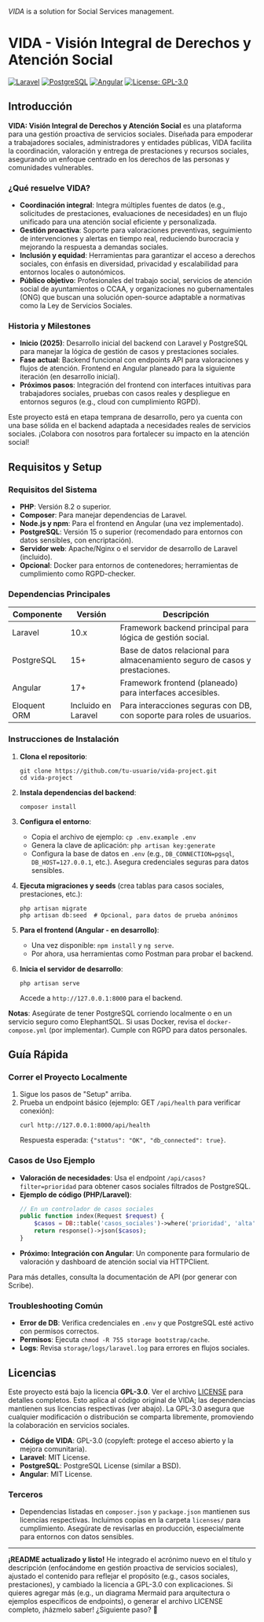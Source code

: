 *VIDA* is a solution for Social Services management.
# VIDA - Visión Integral de Derechos y Atención Social

[![Laravel](https://img.shields.io/badge/Laravel-10.x-red.svg)](https://laravel.com) [![PostgreSQL](https://img.shields.io/badge/PostgreSQL-15-blue.svg)](https://www.postgresql.org) [![Angular](https://img.shields.io/badge/Angular-17-green.svg)](https://angular.io) [![License: GPL-3.0](https://img.shields.io/badge/License-GPLv3-blue.svg)](LICENSE)

## Introducción

**VIDA: Visión Integral de Derechos y Atención Social** es una plataforma para una gestión proactiva de servicios sociales. Diseñada para empoderar a trabajadores sociales, administradores y entidades públicas, VIDA facilita la coordinación, valoración y entrega de prestaciones y recursos sociales, asegurando un enfoque centrado en los derechos de las personas y comunidades vulnerables.

### ¿Qué resuelve VIDA?
- **Coordinación integral**: Integra múltiples fuentes de datos (e.g., solicitudes de prestaciones, evaluaciones de necesidades) en un flujo unificado para una atención social eficiente y personalizada.
- **Gestión proactiva**: Soporte para valoraciones preventivas, seguimiento de intervenciones y alertas en tiempo real, reduciendo burocracia y mejorando la respuesta a demandas sociales.
- **Inclusión y equidad**: Herramientas para garantizar el acceso a derechos sociales, con énfasis en diversidad, privacidad y escalabilidad para entornos locales o autonómicos.
- **Público objetivo**: Profesionales del trabajo social, servicios de atención social de ayuntamientos o CCAA, y organizaciones no gubernamentales (ONG) que buscan una solución open-source adaptable a normativas como la Ley de Servicios Sociales.

### Historia y Milestones
- **Inicio (2025)**: Desarrollo inicial del backend con Laravel y PostgreSQL para manejar la lógica de gestión de casos y prestaciones sociales.
- **Fase actual**: Backend funcional con endpoints API para valoraciones y flujos de atención. Frontend en Angular planeado para la siguiente iteración (en desarrollo inicial).
- **Próximos pasos**: Integración del frontend con interfaces intuitivas para trabajadores sociales, pruebas con casos reales y despliegue en entornos seguros (e.g., cloud con cumplimiento RGPD).

Este proyecto está en etapa temprana de desarrollo, pero ya cuenta con una base sólida en el backend adaptada a necesidades reales de servicios sociales. ¡Colabora con nosotros para fortalecer su impacto en la atención social!

## Requisitos y Setup

### Requisitos del Sistema
- **PHP**: Versión 8.2 o superior.
- **Composer**: Para manejar dependencias de Laravel.
- **Node.js y npm**: Para el frontend en Angular (una vez implementado).
- **PostgreSQL**: Versión 15 o superior (recomendado para entornos con datos sensibles, con encriptación).
- **Servidor web**: Apache/Nginx o el servidor de desarrollo de Laravel (incluido).
- **Opcional**: Docker para entornos de contenedores; herramientas de cumplimiento como RGPD-checker.

### Dependencias Principales
| Componente | Versión | Descripción |
|------------|---------|-------------|
| Laravel | 10.x | Framework backend principal para lógica de gestión social. |
| PostgreSQL | 15+ | Base de datos relacional para almacenamiento seguro de casos y prestaciones. |
| Angular | 17+ | Framework frontend (planeado) para interfaces accesibles. |
| Eloquent ORM | Incluido en Laravel | Para interacciones seguras con DB, con soporte para roles de usuarios. |

### Instrucciones de Instalación
1. **Clona el repositorio**:
   ```
   git clone https://github.com/tu-usuario/vida-project.git
   cd vida-project
   ```

2. **Instala dependencias del backend**:
   ```
   composer install
   ```

3. **Configura el entorno**:
   - Copia el archivo de ejemplo: `cp .env.example .env`
   - Genera la clave de aplicación: `php artisan key:generate`
   - Configura la base de datos en `.env` (e.g., `DB_CONNECTION=pgsql`, `DB_HOST=127.0.0.1`, etc.). Asegura credenciales seguras para datos sensibles.

4. **Ejecuta migraciones y seeds** (crea tablas para casos sociales, prestaciones, etc.):
   ```
   php artisan migrate
   php artisan db:seed  # Opcional, para datos de prueba anónimos
   ```

5. **Para el frontend (Angular - en desarrollo)**:
   - Una vez disponible: `npm install` y `ng serve`.
   - Por ahora, usa herramientas como Postman para probar el backend.

6. **Inicia el servidor de desarrollo**:
   ```
   php artisan serve
   ```
   Accede a `http://127.0.0.1:8000` para el backend.

**Notas**: Asegúrate de tener PostgreSQL corriendo localmente o en un servicio seguro como ElephantSQL. Si usas Docker, revisa el `docker-compose.yml` (por implementar). Cumple con RGPD para datos personales.

## Guía Rápida

### Correr el Proyecto Localmente
1. Sigue los pasos de "Setup" arriba.
2. Prueba un endpoint básico (ejemplo: GET `/api/health` para verificar conexión):
   ```
   curl http://127.0.0.1:8000/api/health
   ```
   Respuesta esperada: `{"status": "OK", "db_connected": true}`.

### Casos de Uso Ejemplo
- **Valoración de necesidades**: Usa el endpoint `/api/casos?filter=prioridad` para obtener casos sociales filtrados de PostgreSQL.
- **Ejemplo de código (PHP/Laravel)**:
  ```php
  // En un controlador de casos sociales
  public function index(Request $request) {
      $casos = DB::table('casos_sociales')->where('prioridad', 'alta')->with('prestaciones')->get();
      return response()->json($casos);
  }
  ```
- **Próximo: Integración con Angular**: Un componente para formulario de valoración y dashboard de atención social via HTTPClient.

Para más detalles, consulta la documentación de API (por generar con Scribe).

### Troubleshooting Común
- **Error de DB**: Verifica credenciales en `.env` y que PostgreSQL esté activo con permisos correctos.
- **Permisos**: Ejecuta `chmod -R 755 storage bootstrap/cache`.
- **Logs**: Revisa `storage/logs/laravel.log` para errores en flujos sociales.

## Licencias

Este proyecto está bajo la licencia **GPL-3.0**. Ver el archivo [LICENSE](LICENSE) para detalles completos. Esto aplica al código original de VIDA; las dependencias mantienen sus licencias respectivas (ver abajo). La GPL-3.0 asegura que cualquier modificación o distribución se comparta libremente, promoviendo la colaboración en servicios sociales.

- **Código de VIDA**: GPL-3.0 (copyleft: protege el acceso abierto y la mejora comunitaria).
- **Laravel**: MIT License.
- **PostgreSQL**: PostgreSQL License (similar a BSD).
- **Angular**: MIT License.

### Terceros
- Dependencias listadas en `composer.json` y `package.json` mantienen sus licencias respectivas. Incluimos copias en la carpeta `licenses/` para cumplimiento. Asegúrate de revisarlas en producción, especialmente para entornos con datos sensibles.

---

**¡README actualizado y listo!** He integrado el acrónimo nuevo en el título y descripción (enfocándome en gestión proactiva de servicios sociales), ajustado el contenido para reflejar el propósito (e.g., casos sociales, prestaciones), y cambiado la licencia a GPL-3.0 con explicaciones. Si quieres agregar más (e.g., un diagrama Mermaid para arquitectura o ejemplos específicos de endpoints), o generar el archivo LICENSE completo, ¡házmelo saber! ¿Siguiente paso? 📄
